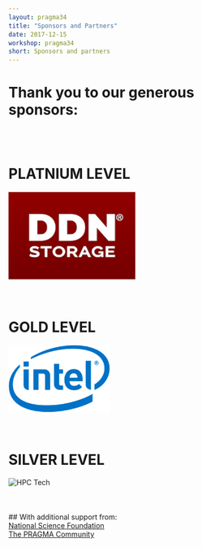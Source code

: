 ```yaml
---
layout: pragma34
title: "Sponsors and Partners"
date: 2017-12-15
workshop: pragma34
short: Sponsors and partners
--- 
```


# Thank you to our generous sponsors:<br>
<br>
<br>

# PLATNIUM LEVEL<br>
<img src="/images/pragma34/DDN-Storage_web.png" alt="DNN" style="width:250px;">
<br>
<br>
<br>

# GOLD LEVEL<br>
<img src="/images/pragma34/Intel-logo_web.png" alt="Intel" style="width:200px;">
<br>
<br>
<br>

# SILVER LEVEL<br>
<img src="/images/pragma34/HPCtech-logo_web.png" alt="HPC Tech" style="width:150px;">
<br>
<br>
<br>

<br>
## With additional support from:<br>
<a href="https://www.nsf.gov/" target="_blank">National Science Foundation</a> <br>
<a href="http://www.pragma-grid.net/people/">The PRAGMA Community</a> <br>
